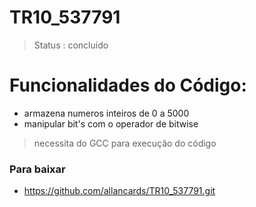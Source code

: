 <h1>TR10_537791</h1>

> Status : concluido

# Funcionalidades do Código: 
+ armazena numeros inteiros de 0 a 5000
+  manipular bit's com o operador de bitwise

> necessita do GCC para execução do código

### Para baixar 
+ https://github.com/allancards/TR10_537791.git
